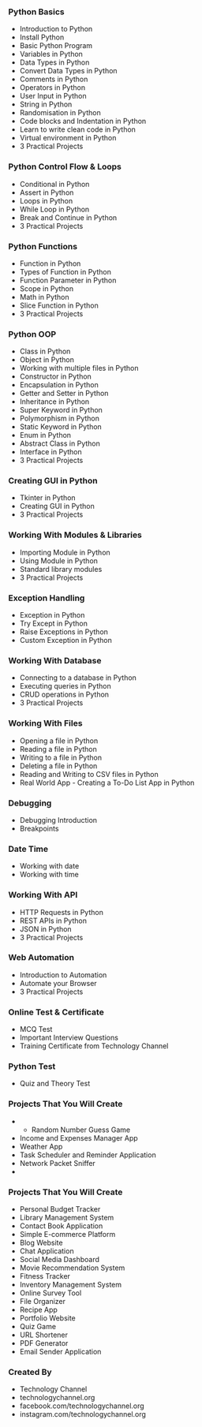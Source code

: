 ### Python Basics
- Introduction to Python
- Install Python
- Basic Python Program
- Variables in Python
- Data Types in Python
- Convert Data Types in Python
- Comments in Python
- Operators in Python
- User Input in Python
- String in Python
- Randomisation in Python
- Code blocks and Indentation in Python
- Learn to write clean code in Python
- Virtual environment in Python
- 3 Practical Projects

### Python Control Flow & Loops
- Conditional in Python
- Assert in Python
- Loops in Python
- While Loop in Python
- Break and Continue in Python
- 3 Practical Projects

### Python Functions
- Function in Python
- Types of Function in Python
- Function Parameter in Python
- Scope in Python
- Math in Python
- Slice Function in Python
- 3 Practical Projects

### Python OOP
- Class in Python
- Object in Python
- Working with multiple files in Python
- Constructor in Python
- Encapsulation in Python
- Getter and Setter in Python
- Inheritance in Python
- Super Keyword in Python
- Polymorphism in Python
- Static Keyword in Python
- Enum in Python
- Abstract Class in Python
- Interface in Python
- 3 Practical Projects

### Creating GUI in Python
- Tkinter in Python
- Creating GUI in Python
- 3 Practical Projects

### Working With Modules & Libraries
- Importing Module in Python
- Using Module in Python
- Standard library modules
- 3 Practical Projects

### Exception Handling
- Exception in Python
- Try Except in Python
- Raise Exceptions in Python
- Custom Exception in Python

### Working With Database
- Connecting to a database in Python
- Executing queries in Python
- CRUD operations in Python
- 3 Practical Projects

### Working With Files
- Opening a file in Python
- Reading a file in Python
- Writing to a file in Python
- Deleting a file in Python
- Reading and Writing to CSV files in Python
- Real World App - Creating a To-Do List App in Python

### Debugging
- Debugging Introduction
- Breakpoints

### Date Time
- Working with date
- Working with time

### Working With API
- HTTP Requests in Python
- REST APIs in Python
- JSON in Python
- 3 Practical Projects

### Web Automation
- Introduction to Automation
- Automate your Browser
- 3 Practical Projects

### Online Test & Certificate
- MCQ Test
- Important Interview Questions
- Training Certificate from Technology Channel

### Python Test
- Quiz and Theory Test

### Projects That You Will Create
- - Random Number Guess Game
- Income and Expenses Manager App
- Weather App
- Task Scheduler and Reminder Application
- Network Packet Sniffer
- 
### Projects That You Will Create
- Personal Budget Tracker
- Library Management System
- Contact Book Application
- Simple E-commerce Platform
- Blog Website
- Chat Application
- Social Media Dashboard
- Movie Recommendation System
- Fitness Tracker
- Inventory Management System
- Online Survey Tool
- File Organizer
- Recipe App
- Portfolio Website
- Quiz Game
- URL Shortener
- PDF Generator
- Email Sender Application

### Created By
- Technology Channel
- technologychannel.org
- facebook.com/technologychannel.org
- instagram.com/technologychannel.org
